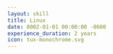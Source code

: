```yaml
---
layout: skill
title: Linux
date: 0002-01-01 00:00:00 -0600
experience_duration: 2 years
icon: tux-monochrome.svg
---
```

